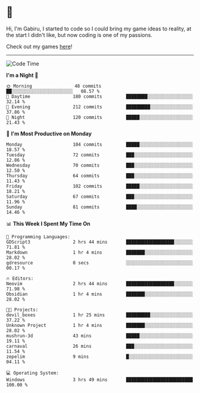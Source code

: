 # 🐀

Hi, I'm Gabiru, I started to code so I could bring my game ideas to reality, at the start I didn't like, but now coding is one of my passions.

Check out my games [here](https://gabiru.art/projetos/)!

---

<!--START_SECTION:waka-->
![Code Time](http://img.shields.io/badge/Code%20Time-308%20hrs%2024%20mins-blue)

**I'm a Night 🦉** 

```text
🌞 Morning                48 commits          ██░░░░░░░░░░░░░░░░░░░░░░░   08.57 % 
🌆 Daytime                180 commits         ████████░░░░░░░░░░░░░░░░░   32.14 % 
🌃 Evening                212 commits         █████████░░░░░░░░░░░░░░░░   37.86 % 
🌙 Night                  120 commits         █████░░░░░░░░░░░░░░░░░░░░   21.43 % 
```
📅 **I'm Most Productive on Monday** 

```text
Monday                   104 commits         █████░░░░░░░░░░░░░░░░░░░░   18.57 % 
Tuesday                  72 commits          ███░░░░░░░░░░░░░░░░░░░░░░   12.86 % 
Wednesday                70 commits          ███░░░░░░░░░░░░░░░░░░░░░░   12.50 % 
Thursday                 64 commits          ███░░░░░░░░░░░░░░░░░░░░░░   11.43 % 
Friday                   102 commits         █████░░░░░░░░░░░░░░░░░░░░   18.21 % 
Saturday                 67 commits          ███░░░░░░░░░░░░░░░░░░░░░░   11.96 % 
Sunday                   81 commits          ████░░░░░░░░░░░░░░░░░░░░░   14.46 % 
```


📊 **This Week I Spent My Time On** 

```text
💬 Programming Languages: 
GDScript3                2 hrs 44 mins       ██████████████████░░░░░░░   71.81 % 
Markdown                 1 hr 4 mins         ███████░░░░░░░░░░░░░░░░░░   28.02 % 
gdresource               0 secs              ░░░░░░░░░░░░░░░░░░░░░░░░░   00.17 % 

🔥 Editors: 
Neovim                   2 hrs 44 mins       ██████████████████░░░░░░░   71.98 % 
Obsidian                 1 hr 4 mins         ███████░░░░░░░░░░░░░░░░░░   28.02 % 

🐱‍💻 Projects: 
devil_boxes              1 hr 25 mins        █████████░░░░░░░░░░░░░░░░   37.22 % 
Unknown Project          1 hr 4 mins         ███████░░░░░░░░░░░░░░░░░░   28.02 % 
mushrun-3d               43 mins             █████░░░░░░░░░░░░░░░░░░░░   19.11 % 
carnaval                 26 mins             ███░░░░░░░░░░░░░░░░░░░░░░   11.54 % 
zepelim                  9 mins              █░░░░░░░░░░░░░░░░░░░░░░░░   04.11 % 

💻 Operating System: 
Windows                  3 hrs 49 mins       █████████████████████████   100.00 % 
```


<!--END_SECTION:waka-->
